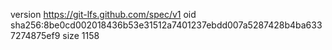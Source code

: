 version https://git-lfs.github.com/spec/v1
oid sha256:8be0cd002018436b53e31512a7401237ebdd007a5287428b4ba6337274875ef9
size 1158

